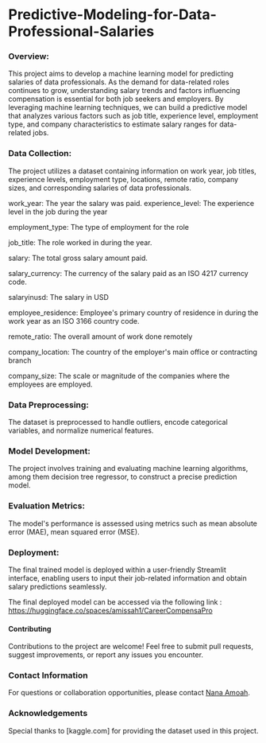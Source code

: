 # Predictive-Modeling-for-Data-Professional-Salaries
### Overview:
This project aims to develop a machine learning model for predicting salaries of data professionals. As the demand for data-related roles continues to grow, understanding salary trends and factors influencing compensation is essential for both job seekers and employers. By leveraging machine learning techniques, we can build a predictive model that analyzes various factors such as job title, experience level, employment type, and company characteristics  to estimate salary ranges for data-related jobs.

### Data Collection: 
The project utilizes a dataset containing information on work year, job titles, experience levels, employment type, locations, remote ratio, company sizes, and corresponding salaries of data professionals.

work_year: The year the salary was paid.
experience_level: The experience level in the job during the year

employment_type: The type of employment for the role

job_title: The role worked in during the year.

salary: The total gross salary amount paid.

salary_currency: The currency of the salary paid as an ISO 4217 currency code.

salaryinusd: The salary in USD

employee_residence: Employee's primary country of residence in during the work year as an ISO 3166 country code.

remote_ratio: The overall amount of work done remotely

company_location: The country of the employer's main office or contracting branch

company_size: The scale or magnitude of the companies where the employees are employed.

### Data Preprocessing: 
The dataset is preprocessed to handle outliers, encode categorical variables, and normalize numerical features.
### Model Development: 
The project involves training and evaluating machine learning algorithms, among them decision tree regressor, to construct a precise prediction model.
### Evaluation Metrics: 
The model's performance is assessed using metrics such as mean absolute error (MAE), mean squared error (MSE).
### Deployment: 
The final trained model is deployed within a user-friendly Streamlit interface, enabling users to input their job-related information and obtain salary predictions seamlessly.

The final deployed model can be accessed via the following link : https://huggingface.co/spaces/amissah1/CareerCompensaPro

#### Contributing
Contributions to the project are welcome! Feel free to submit pull requests, suggest improvements, or report any issues you encounter.


### Contact Information
For questions or collaboration opportunities, please contact [Nana Amoah](nanaamoah776@gmail.com).

### Acknowledgements
Special thanks to [kaggle.com] for providing the dataset used in this project.


